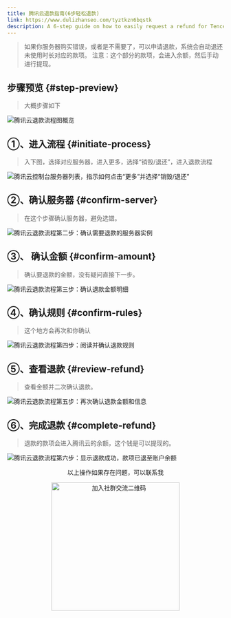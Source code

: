 ```yaml
---
title: 腾讯云退款指南(6步轻松退款)
link: https://www.dulizhanseo.com/tyztkzn6bqstk
description: A 6-step guide on how to easily request a refund for Tencent Cloud servers if purchased by mistake or no longer needed. Covers initiating the refund, confirming server and amount, understanding rules, and checking the refund status. Funds are returned to the account balance for withdrawal.
---
```


> 如果你服务器购买错误，或者是不需要了，可以申请退款，系统会自动退还未使用时长对应的款项。
> 注意：这个部分的款项，会进入余额，然后手动进行提现。

## 步骤预览 {#step-preview}

> 大概步骤如下

![腾讯云退款流程图概览](https://cos.files.maozhishi.com/public/attachments/xsj/2023-11-12-1699770009646.png)

## ①、进入流程 {#initiate-process}

> 入下图，选择对应服务器，进入更多，选择“销毁/退还”，进入退款流程

![腾讯云控制台服务器列表，指示如何点击“更多”并选择“销毁/退还”](https://cos.files.maozhishi.com/public/attachments/xsj/2023-11-12-1699770009647.png)

## ②、确认服务器 {#confirm-server}

> 在这个步骤确认服务器，避免选错。

![腾讯云退款流程第二步：确认需要退款的服务器实例](https://cos.files.maozhishi.com/public/attachments/xsj/2023-11-12-1699770009650.png)

## ③、 确认金额 {#confirm-amount}

> 确认要退款的金额，没有疑问直接下一步。

![腾讯云退款流程第三步：确认退款金额明细](https://cos.files.maozhishi.com/public/attachments/xsj/2023-11-12-1699770009654.png)

## ④、确认规则 {#confirm-rules}

> 这个地方会再次和你确认

![腾讯云退款流程第四步：阅读并确认退款规则](https://cos.files.maozhishi.com/public/attachments/xsj/2023-11-12-1699770009648.png)

## ⑤、查看退款 {#review-refund}

> 查看金额并二次确认退款。

![腾讯云退款流程第五步：再次确认退款金额和信息](https://cos.files.maozhishi.com/public/attachments/xsj/2023-11-12-1699770009649.png)

## ⑥、完成退款 {#complete-refund}

> 退款的款项会进入腾讯云的余额，这个钱是可以提现的。

![腾讯云退款流程第六步：显示退款成功，款项已退至账户余额](https://cos.files.maozhishi.com/public/attachments/xsj/2023-11-12-1699770009651.png)

<p style="text-align: center;">以上操作如果存在问题，可以联系我</p>
<p style="text-align: center;"><img src="https://cos.files.maozhishi.com/public/attachments/xsj/2023-11-12-1699770009656.png" width="298" alt="加入社群交流二维码" /></p>
